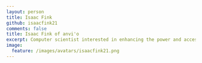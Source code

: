 ```yaml
---
layout: person
title: Isaac Fink
github: isaacfink21
comments: false
title: Isaac Fink of anvi'o
excerpt: Computer scientist interested in enhancing the power and accessibility of computational strategies to study microbial life.
image:
  feature: /images/avatars/isaacfink21.png
---
```

